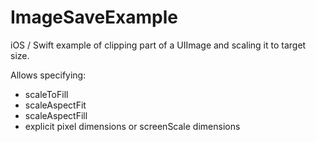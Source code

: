 # ImageSaveExample

iOS / Swift example of clipping part of a UIImage and scaling it to target size.

Allows specifying:

- scaleToFill
- scaleAspectFit
- scaleAspectFill
- explicit pixel dimensions or screenScale dimensions

